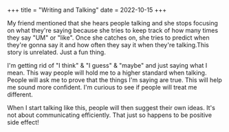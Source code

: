 +++
title = "Writing and Talking"
date = 2022-10-15
+++

My friend mentioned that she hears people talking and she stops focusing on what they're saying because she tries to keep track of how many times they say "UM" or "like". Once she catches on, she tries to predict when they're gonna say it and how often they say it when they're talking.This story is unrelated. Just a fun thing. 

I'm getting rid of "I think" & "I guess" & "maybe" and just saying what I mean. This way people will hold me to a higher standard when talking. People will ask me to prove that the things I'm saying are true. This will help me sound more confident. I'm curious to see if people will treat me different. 

When I start talking like this, people will then suggest their own ideas. It's not about communicating efficiently. That just so happens to be positive side effect!

